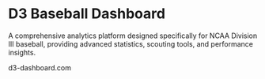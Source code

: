 # D3 Baseball Dashboard

A comprehensive analytics platform designed specifically for NCAA Division III baseball, providing advanced statistics, scouting tools, and performance insights.

d3-dashboard.com
